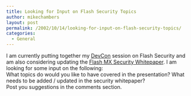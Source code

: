 ```yaml
---
title: Looking for Input on Flash Security Topics
author: mikechambers
layout: post
permalink: /2002/10/14/looking-for-input-on-flash-security-topics/
categories:
  - General
---
```



I am currently putting together my [DevCon][1] session on Flash Security and am also considering updating the [Flash MX Security Whitepaper][2]. I am looking for some input on the following:  
What topics do would you like to have covered in the presentation? What needs to be added / updated in the security whitepaper?  
Post you suggestions in the comments section.

 [1]: http://www.macromedia.com/v1/conference/
 [2]: http://www.macromedia.com/desdev/mx/flash/whitepapers/security.pdf